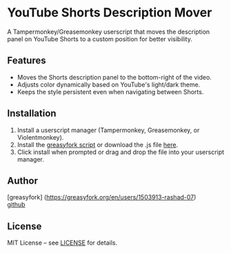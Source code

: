 # YouTube Shorts Description Mover

A Tampermonkey/Greasemonkey userscript that moves the description panel on YouTube Shorts to a custom position for better visibility.

## Features
- Moves the Shorts description panel to the bottom-right of the video.
- Adjusts color dynamically based on YouTube's light/dark theme.
- Keeps the style persistent even when navigating between Shorts.

## Installation
1. Install a userscript manager (Tampermonkey, Greasemonkey, or Violentmonkey).
2. Install the [greasyfork script](https://update.greasyfork.org/scripts/545459/YouTube%20Shorts%20Description%20Mover.user.js) or download the .js file [here](https://github.com/rashad-07/YouTube_Shorts_description_mover/releases/download/1.0.0/YouTube.Shorts.Description.Mover.user.js).
3. Click install when prompted or drag and drop the file into your userscript manager.

## Author
[greasyfork] (https://greasyfork.org/en/users/1503913-rashad-07)  
[github](https://github.com/rashad-07)

## License
MIT License – see [LICENSE](LICENSE) for details.

